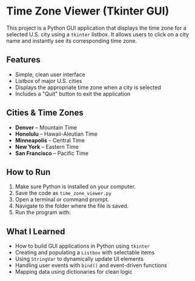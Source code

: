 # Time Zone Viewer (Tkinter GUI)

This project is a Python GUI application that displays the time zone for a selected U.S. city using a `tkinter` listbox. It allows users to click on a city name and instantly see its corresponding time zone.

## Features

- Simple, clean user interface
- Listbox of major U.S. cities
- Displays the appropriate time zone when a city is selected
- Includes a "Quit" button to exit the application

## Cities & Time Zones

- **Denver** – Mountain Time
- **Honolulu** – Hawaii-Aleutian Time
- **Minneapolis** – Central Time
- **New York** – Eastern Time
- **San Francisco** – Pacific Time

## How to Run

1. Make sure Python is installed on your computer.
2. Save the code as `time_zone_viewer.py`
3. Open a terminal or command prompt.
4. Navigate to the folder where the file is saved.
5. Run the program with:


## What I Learned

- How to build GUI applications in Python using `tkinter`
- Creating and populating a `Listbox` with selectable items
- Using `StringVar` to dynamically update UI elements
- Handling user events with `bind()` and event-driven functions
- Mapping data using dictionaries for clean logic
